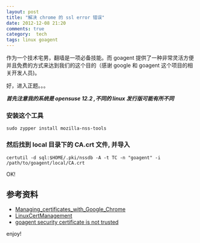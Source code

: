```yaml
---
layout: post
title: "解决 chrome 的 ssl error 错误"
date: 2012-12-08 21:20
comments: true
category:  tech
tags: linux goagent 
---
```


作为一个技术宅男，翻墙是一项必备技能。而 goagent 提供了一种非常灵活方便并且免费的方式来达到我们的这个目的（感谢 google 和 goagent 这个项目的相关开发人员)。

好，进入正题。。。

<!--more-->

***首先注意我的系统是 opensuse 12.2 ,不同的 linux 发行版可能有所不同***

### 安装这个工具

    sudo zypper install mozilla-nss-tools

### 然后找到 local 目录下的 CA.crt 文件, 并导入

    certutil -d sql:$HOME/.pki/nssdb -A -t TC -n "goagent" -i /path/to/goagent/local/CA.crt 

OK!


## 参考资料

- [Managing_certificates_with_Google_Chrome](https://www.assembla.com/spaces/confusa/wiki/Managing_certificates_with_Google_Chrome)
- [LinuxCertManagement](http://code.google.com/p/chromium/wiki/LinuxCertManagement)
- [goagent security certificate is not trusted](http://cc.bingj.com/cache.aspx?q=goagent+The+site%27s+security+certificate+is+not+trusted!&d=4598622319608652&mkt=zh-CN&setlang=zh-CN&w=L4On790V2UcrNmU7krg1L1Y2kz4fMb9X)

enjoy!
